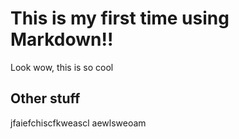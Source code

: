 # This is my first time using Markdown!!

Look wow, this is so cool

## Other stuff

jfaiefchiscfkweascl aewlsweoam